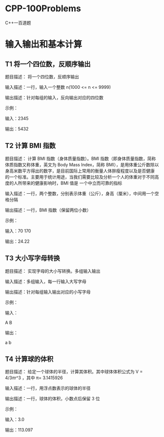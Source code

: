 # CPP-100Problems

C++一百道题

# 输入输出和基本计算
## T1 将一个四位数，反顺序输出
题目描述：
将一个四位数，反顺序输出

输入描述：一行，输入一个整数 n(1000 <= n <= 9999)

输出描述：针对每组的输入，反向输出对应的四位数

示例：

输入：2345

输出：5432

## T2 计算 BMI 指数
题目描述：
计算 BMI 指数（身体质量指数）。BMI 指数（即身体质量指数，简称体质指数又称体重，英文为 Body Mass
Index，简称 BMI），是用体重公斤数除以身高米数平方得出的数字，是目前国际上常用的衡量人体胖瘦程度以及是否健康
的一个标准。主要用于统计用途，当我们需要比较及分析一个人的体重对于不同高度的人所带来的健康影响时，BMI 值是
一个中立而可靠的指标

输入描述：一行，两个整数，分别表示体重（公斤），身高（厘米），中间用一个空格分隔

输出描述：一行，BMI 指数（保留两位小数）

示例：

输入：70 170

输出：24.22

## T3 大小写字母转换
题目描述：
实现字母的大小写转换。多组输入输出

输入描述：多组输入，每一行输入大写字母

输出描述：针对每组输入输出对应的小写字母

示例：

输入：

A B

输出：

a b

## T4 计算球的体积
题目描述：
给定一个球体的半径，计算其体积。其中球体体积公式为 V = 4/3*π*r^3 ，其中 π= 3.1415926

输入描述：一行，用浮点数表示的球体的半径

输出描述：一行，球体的体积，小数点后保留 3 位

示例：

输入：3.0

输出：113.097
